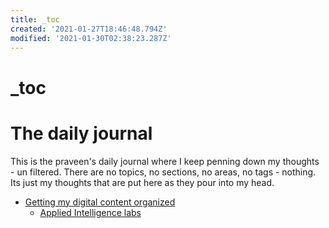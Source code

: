 ```yaml
---
title: _toc
created: '2021-01-27T18:46:48.794Z'
modified: '2021-01-30T02:38:23.287Z'
---
```


# _toc
# The daily journal

This is the praveen's daily journal where I keep penning down my thoughts - un filtered. There are no topics, no sections, no areas, no tags - nothing. Its just my thoughts that are put here as they pour into my head.

* <a href="#" onclick="loadMD('https://raw.githubusercontent.com/asthrasoft/guides/main/P00-000-GEN/notes/2021-01-27.md');">Getting my digital content organized</a>
  * <a href="#" onclick="loadMD('https://raw.githubusercontent.com/asthrasoft/guides/main/P00-000-GEN/notes/2021-01-28.md');">Applied Intelligence labs</a>

